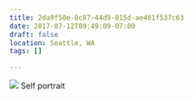 ```yaml
---
title: 2da9f50e-0c87-44d9-815d-ae461f537c63
date: 2017-07-12T09:49:09-07:00
draft: false
location: Seattle, WA
tags: []

---
```




![](https://d17enza3bfujl8.cloudfront.net/DSCF7561.jpg)
Self portrait



